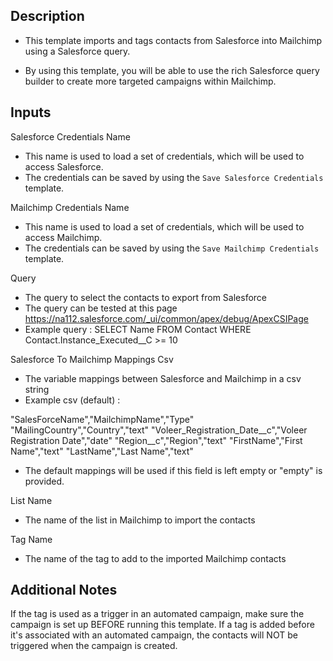 ## Description

- This template imports and tags contacts from Salesforce into Mailchimp using a Salesforce query.

- By using this template, you will be able to use the rich Salesforce query builder to create more targeted campaigns within Mailchimp.

## Inputs

Salesforce Credentials Name

   - This name is used to load a set of credentials, which will be used to access Salesforce.
   - The credentials can be saved by using the `Save Salesforce Credentials` template.

Mailchimp Credentials Name

   - This name is used to load a set of credentials, which will be used to access Mailchimp.
   - The credentials can be saved by using the `Save Mailchimp Credentials` template.

Query

   - The query to select the contacts to export from Salesforce
   - The query can be tested at this page <https://na112.salesforce.com/_ui/common/apex/debug/ApexCSIPage>
   - Example query : SELECT Name FROM Contact WHERE Contact.Instance_Executed__C >= 10

Salesforce To Mailchimp Mappings Csv

   - The variable mappings between Salesforce and Mailchimp in a csv string
   - Example csv (default) :

"SalesForceName","MailchimpName","Type"
"MailingCountry","Country","text"
"Voleer\_Registration\_Date\_\_c","Voleer Registration Date","date"
"Region\_\_c","Region","text"
"FirstName","First Name","text"
"LastName","Last Name","text"

   - The default mappings will be used if this field is left empty or "empty" is provided.

List Name

   - The name of the list in Mailchimp to import the contacts

Tag Name

   - The name of the tag to add to the imported Mailchimp contacts

## Additional Notes

If the tag is used as a trigger in an automated campaign, make sure the campaign is set up BEFORE
running this template. If a tag is added before it's associated with an automated campaign, the contacts
will NOT be triggered when the campaign is created.


